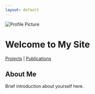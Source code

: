 ```yaml
---
layout: default
---
```


![Profile Picture](/assets/images/profile_picture.jpg)

# Welcome to My Site

[Projects](/projects.md) | [Publications](/publications.md)

## About Me

Brief introduction about yourself here.

